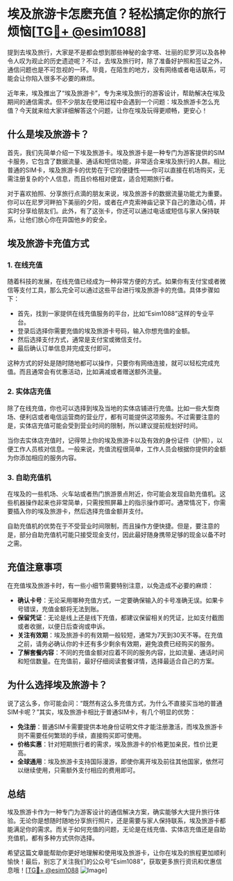 # 埃及旅游卡怎麽充值？轻松搞定你的旅行烦恼[[TG💪+ @esim1088](https://t.me/s/esim1088)]

提到去埃及旅行，大家是不是都会想到那些神秘的金字塔、壮丽的尼罗河以及各种令人叹为观止的历史遗迹呢？不过，去埃及旅行时，除了准备好护照和签证之外，通信问题也是不可忽视的一环。毕竟，在陌生的地方，没有网络或者电话联系，可能会让你陷入很多不必要的麻烦。

近年来，埃及推出了“埃及旅游卡”，专为来埃及旅行的游客设计，帮助解决在埃及期间的通信需求。但不少朋友在使用过程中会遇到一个问题：埃及旅游卡怎么充值？今天就来给大家详细解答这个问题，让你在埃及玩得更顺畅，更安心！

## 什么是埃及旅游卡？

首先，我们先简单介绍一下埃及旅游卡。埃及旅游卡是一种专门为游客提供的SIM卡服务，它包含了数据流量、通话和短信功能，非常适合来埃及旅行的人群。相比普通的SIM卡，埃及旅游卡的优势在于它的便捷性——你可以直接在机场购买，无需注册复杂的个人信息，而且价格相对便宜，适合短期旅行者。

对于喜欢拍照、分享旅行点滴的朋友来说，埃及旅游卡的数据流量功能尤为重要。你可以在尼罗河畔拍下美丽的夕阳，或者在卢克索神庙记录下自己的激动心情，并实时分享给朋友们。此外，有了这张卡，你还可以通过电话或短信与家人保持联系，让他们放心你在异国他乡的安全。

## 埃及旅游卡充值方式

### 1. 在线充值

随着科技的发展，在线充值已经成为一种非常方便的方式。如果你有支付宝或者微信等支付工具，那么完全可以通过这些平台进行埃及旅游卡的充值。具体步骤如下：

- 首先，找到一家提供在线充值服务的平台，比如“Esim1088”这样的专业平台。
- 登录后选择你需要充值的埃及旅游卡号码，输入你想充值的金额。
- 然后选择支付方式，通常是支付宝或微信支付。
- 最后确认订单信息并完成支付即可。

这种方式的好处是随时随地都可以操作，只要你有网络连接，就可以轻松完成充值。而且通常会有优惠活动，比如满减或者赠送额外流量。

### 2. 实体店充值

除了在线充值，你也可以选择到埃及当地的实体店铺进行充值。比如一些大型商场、便利店或者电信运营商的营业厅，都有可能提供这项服务。不过需要注意的是，实体店充值可能会受到营业时间的限制，所以建议提前规划好时间。

当你去实体店充值时，记得带上你的埃及旅游卡以及有效的身份证件（护照），以便工作人员核对信息。一般来说，充值流程很简单，工作人员会根据你提供的金额为你添加相应的服务内容。

### 3. 自助充值机

在埃及的一些机场、火车站或者热门旅游景点附近，你可能会发现自助充值机。这些机器操作起来也非常简单，只需按照屏幕上的指示操作即可。通常情况下，你需要插入你的埃及旅游卡，然后选择充值金额并支付。

自助充值机的优势在于不受营业时间限制，而且操作方便快捷。但是，要注意的是，部分自助充值机可能只接受现金支付，因此最好随身携带足够的现金以备不时之需。

## 充值注意事项

在充值埃及旅游卡时，有一些小细节需要特别注意，以免造成不必要的麻烦：

- **确认卡号**：无论采用哪种充值方式，一定要确保输入的卡号准确无误。如果卡号错误，充值金额将无法到账。
- **保留凭证**：无论是线上还是线下充值，都建议保留相关的凭证，比如支付截图或者收据，以便日后查询或申诉。
- **关注有效期**：埃及旅游卡的有效期一般较短，通常为7天到30天不等。在充值之前，请务必确认你的卡还有多少剩余有效期，避免浪费已经购买的服务。
- **了解套餐内容**：不同的充值金额对应着不同的服务内容，比如流量、通话时间和短信数量。在充值前，最好仔细阅读套餐详情，选择最适合自己的方案。

## 为什么选择埃及旅游卡？

说了这么多，你可能会问：“既然有这么多充值方式，为什么不直接买当地的普通SIM卡呢？”其实，埃及旅游卡相比于普通SIM卡，有几个明显的优势：

- **免注册**：普通SIM卡需要提供本地身份证明文件才能注册激活，而埃及旅游卡则不需要任何繁琐的手续，直接购买即可使用。
- **价格实惠**：针对短期旅行者的需求，埃及旅游卡的价格更加亲民，性价比更高。
- **全球通用**：埃及旅游卡支持国际漫游，即使你离开埃及前往其他国家，依然可以继续使用，只需额外支付相应的费用即可。

## 总结

埃及旅游卡作为一种专门为游客设计的通信解决方案，确实能够大大提升旅行体验。无论你是想随时随地分享旅行照片，还是需要与家人保持联系，埃及旅游卡都能满足你的需求。而关于如何充值的问题，无论是在线充值、实体店充值还是自助充值机，都有多种方式供你选择。

希望这篇文章能帮助你更好地理解和使用埃及旅游卡，让你在埃及的旅程更加顺利愉快！最后，别忘了关注我们的公众号“Esim1088”，获取更多旅行资讯和优惠信息哦！[[TG💪+ @esim1088](https://t.me/s/esim1088) ![Image](https://i.postimg.cc/4NQfJmqS/Snipaste-2025-05-13-00-14-12.png)]